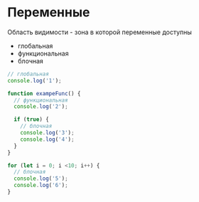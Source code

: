 # Переменные

Область видимости - зона в которой переменные доступны

- глобальная
- функциональная
- блочная

```javascript
// глобальная
console.log('1');

function exampeFunc() {
  // функциональная
  console.log('2');

  if (true) {
    // блочная
    console.log('3');
    console.log('4');
  }
}

for (let i = 0; i <10; i++) {
  // блочная
  console.log('5');
  console.log('6');
}

```
